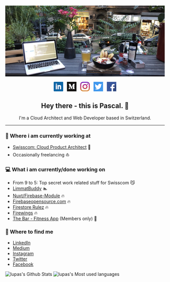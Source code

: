 <img src="https://github.com/lupas/lupas/blob/master/img/header.jpg?raw=true"></img>
<p align='center'>
<a href="https://www.linkedin.com/in/pascalluther/"><img height="30" src="https://github.com/lupas/lupas/blob/master/icons/linkedin.png?raw=true"></a>&nbsp;&nbsp;
<a href="https://medium.com/@pascalluther"><img height="30" src="https://github.com/lupas/lupas/blob/master/icons/medium.png?raw=true"></a>&nbsp;&nbsp;
<a href="https://instagram.com/pascalabroad"><img height="30" src="https://github.com/lupas/lupas/blob/master/icons/instagram.jpg?raw=true"></a>&nbsp;&nbsp;
<a href="https://twitter.com/pascalluther"><img height="30" src="https://github.com/lupas/lupas/blob/master/icons/twitter.png?raw=true"></a>&nbsp;&nbsp;
<a href="https://www.facebook.com/pascal.luther"><img height="30" src="https://github.com/lupas/lupas/blob/master/icons/facebook.png?raw=true"></a>
</p>

<h2 align="center">Hey there - this is Pascal. 👋</h2>
<p align="center">I'm a Cloud Architect and Web Developer based in Switzerland.
</p>

---

### 💼 Where i am currently working at
- [Swisscom: Cloud Product Architect](https://www.swisscom.com) 💼 
- Occasionally freelancing ⛵️

### 💻 What i am currently/done working on
- From 9 to 5: Top secret work related stuff for Swisscom 😼
- [LimmatBuddy](https://limmatbuddy.ch/) 🏊
- [Nuxt/Firebase-Module](https://github.com/nuxt-community/firebase-module) 🔥
- [Firebaseopensource.com](https://github.com/firebase/firebaseopensource.com) 🔥
- [Firestore Rulez](https://github.com/lupas/firestore-rulez) 🔥
- [Firewings](https://github.com/lupas/firewings) 🔥
- [The Bar - Fitness App](https://app.gymwiththebar.com/) (Members only) 💪

<!-- ### 📖 What i am currently learning
- ...
- ... -->

### 👥 Where to find me
- [LinkedIn](https://ch.linkedin.com/in/pascalluther)
- [Medium](http://lupas.medium.com/)
- [Instagram](https://www.instagram.com/pascalabroad/?hl=en)
- [Twitter](https://twitter.com/pascalluther?lang=en)
- [Facebook](https://www.facebook.com/pascal.luther)

![lupas's Github Stats](https://github-readme-stats.vercel.app/api?username=lupas&show_icons=true&theme=vue&count_private=true&layout=compact)
![lupas's Most used languages](https://github-readme-stats.vercel.app/api/top-langs/?username=lupas&count_private=true&layout=compact)
